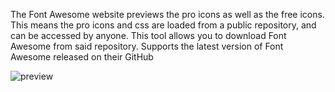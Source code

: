 The Font Awesome website previews the pro icons as well as the free icons. This means the pro icons and css are loaded from a public repository, and can be accessed by anyone. This tool allows you to download Font Awesome from said repository. Supports the latest version of Font Awesome released on their GitHub

![preview](https://i.imgur.com/SRyOmbP.gif)
